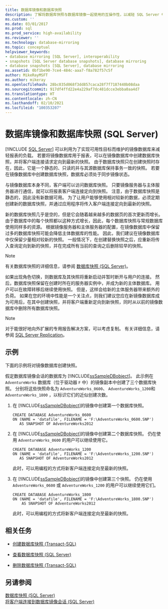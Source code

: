```yaml
---
title: 数据库镜像和数据库快照
description: 了解将数据库快照与数据库镜像一起使用的互操作性，以减轻 SQL Server 中报表的负载。
ms.custom: ''
ms.date: 03/01/2017
ms.prod: sql
ms.prod_service: high-availability
ms.reviewer: ''
ms.technology: database-mirroring
ms.topic: conceptual
helpviewer_keywords:
- database mirroring [SQL Server], interoperability
- snapshots [SQL Server database snapshots], database mirroring
- database snapshots [SQL Server], database mirroring
ms.assetid: 0bf1be90-7ce4-484c-aaa7-f8a782f57c5f
author: MikeRayMSFT
ms.author: mikeray
ms.openlocfilehash: 28bc035d068f3dd857caca28f7f7187440b08daa
ms.sourcegitcommit: 917df4ffd22e4a229af7dc481dcce3ebba0aa4d7
ms.translationtype: HT
ms.contentlocale: zh-CN
ms.lasthandoff: 02/10/2021
ms.locfileid: "100353207"
---
```

# <a name="database-mirroring-and-database-snapshots-sql-server"></a>数据库镜像和数据库快照 (SQL Server)
 [!INCLUDE [SQL Server](../../includes/applies-to-version/sqlserver.md)]
  可以利用为了实现可用性目标而维护的镜像数据库来减轻报表的负载。 若要将镜像数据库用于报表，可以在镜像数据库中创建数据库快照，并将客户端连接请求定向到最新的快照。 由于数据库快照只在创建快照时存在，因此，它是一个静态的、只读的并与其源数据库保持事务一致的快照。 若要在镜像数据库中创建数据库快照，数据库必须处于同步镜像状态。  
  
 与镜像数据库本身不同，客户端可以访问数据库快照。 只要镜像服务器与主体服务器进行通信，就可以将报表客户端连接定向到快照。 注意，由于数据库快照是静态的，因此没有新数据可用。 为了让用户能够使用相对较新的数据，必须定期创建新的数据库快照，并通过应用程序将传入客户端连接定向到最新的快照。  
  
 新的数据库快照几乎是空的，但是它会随着越来越多的数据页的首次更新而增长。 由于数据库中的每个快照都以这种方式增长，因此，每个数据库快照与常规数据库使用同样多的资源。 根据镜像服务器和主体服务器的配置，在镜像数据库中保留过多的数据库快照可能会降低主体数据库的性能。 因此，我们建议在镜像数据库中仅保留少量相对较新的快照。 一般情况下，在创建替换快照之后，应重新将传入查询定向到新的快照，并在完成所有当前的查询之后删除较早的快照。  
  
> [!NOTE]  
>  有关数据库快照的详细信息，请参阅 [数据库快照 (SQL Server)](../../relational-databases/databases/database-snapshots-sql-server.md)。  
  
 如果出现角色切换，则数据库及其快照将重新启动并暂时断开与用户的连接。 然后，数据库快照保留在创建时所在的服务器实例中，并成为新的主体数据库。 用户可以在故障转移后继续使用快照。 但是，这样会给新的主体服务器带来额外的负荷。 如果在您的环境中性能是一个关注点，则我们建议您应在新镜像数据库成为可用后，在其中创建快照，并将客户端重新定向到新快照，同时从以前的镜像数据库中删除所有数据库快照。  
  
> [!NOTE]  
>  对于能很好地向外扩展的专用报告解决方案，可以考虑复制。 有关详细信息，请参阅 [SQL Server Replication](../../relational-databases/replication/sql-server-replication.md)。  
  
## <a name="example"></a>示例  
 下面的示例将对镜像数据库创建快照。  
  
 假定数据库镜像会话的数据库为 [!INCLUDE[ssSampleDBobject](../../includes/sssampledbobject-md.md)]。 此示例在 `AdventureWorks` 数据库（位于驱动器 `F` 中）的镜像副本中创建了三个数据库快照。 分别将这些快照命名为 `AdventureWorks_0600`、 `AdventureWorks_1200`和 `AdventureWorks_1800` ，以标识它们的近似创建次数。  
  
1.  在 [!INCLUDE[ssSampleDBobject](../../includes/sssampledbobject-md.md)]的镜像中创建第一个数据库快照。  
  
    ```  
    CREATE DATABASE AdventureWorks_0600  
    ON (NAME = 'datafile', FILENAME = 'F:\AdventureWorks_0600.SNP')  
       AS SNAPSHOT OF AdventureWorks2012  
    ```  
  
2.  在 [!INCLUDE[ssSampleDBobject](../../includes/sssampledbobject-md.md)]的镜像中创建第二个数据库快照。 仍在使用 `AdventureWorks_0600` 的用户可以继续使用它。  
  
    ```  
    CREATE DATABASE AdventureWorks_1200  
    ON (NAME = 'datafile', FILENAME = 'F:\AdventureWorks_1200.SNP')  
       AS SNAPSHOT OF AdventureWorks2012  
    ```  
  
     此时，可以用编程的方式将新客户端连接定向至最新的快照。  
  
3.  在 [!INCLUDE[ssSampleDBobject](../../includes/sssampledbobject-md.md)]的镜像中创建第三个快照。 仍在使用 `AdventureWorks_0600` 或 `AdventureWorks_1200` 的用户可以继续使用它们。  
  
    ```  
    CREATE DATABASE AdventureWorks_1800  
    ON (NAME = 'datafile', FILENAME = 'F:\AdventureWorks_1800.SNP')  
        AS SNAPSHOT OF AdventureWorks2012  
    ```  
  
     此时，可以用编程的方式将新客户端连接定向至最新的快照。  
  
##  <a name="related-tasks"></a><a name="RelatedTasks"></a> 相关任务  
  
-   [创建数据库快照 (Transact-SQL)](../../relational-databases/databases/create-a-database-snapshot-transact-sql.md)  
  
-   [查看数据库快照 (SQL Server)](../../relational-databases/databases/view-a-database-snapshot-sql-server.md)  
  
-   [删除数据库快照 (Transact-SQL)](../../relational-databases/databases/drop-a-database-snapshot-transact-sql.md)  
  
  
## <a name="see-also"></a>另请参阅  
 [数据库快照 (SQL Server)](../../relational-databases/databases/database-snapshots-sql-server.md)   
 [将客户端连接到数据库镜像会话 (SQL Server)](../../database-engine/database-mirroring/connect-clients-to-a-database-mirroring-session-sql-server.md)  
  
  
